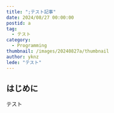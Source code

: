 ```yaml
---
title: ";テスト記事"
date: 2024/08/27 00:00:00
postid: a
tag:
  - テスト
category:
  - Programming
thumbnail: /images/20240827a/thumbnail
author: yknz
lede: "テスト"
---
```

## はじめに

テスト

